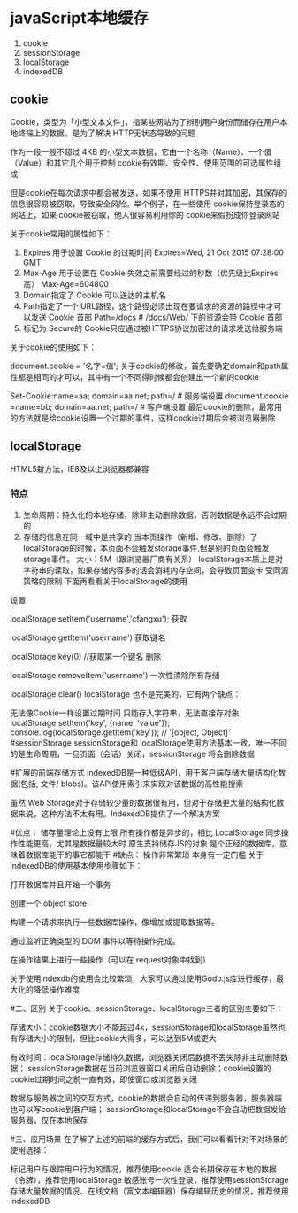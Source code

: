 # javaScript本地缓存

1. cookie 
2. sessionStorage
3. localStorage
4. indexedDB

## cookie
Cookie，类型为「小型文本文件」，指某些网站为了辨别用户身份而储存在用户本地终端上的数据。是为了解决 HTTP无状态导致的问题

作为一段一般不超过 4KB 的小型文本数据，它由一个名称（Name）、一个值（Value）和其它几个用于控制 cookie有效期、安全性、使用范围的可选属性组成

但是cookie在每次请求中都会被发送，如果不使用 HTTPS并对其加密，其保存的信息很容易被窃取，导致安全风险。举个例子，在一些使用 cookie保持登录态的网站上，如果 cookie被窃取，他人很容易利用你的 cookie来假扮成你登录网站

关于cookie常用的属性如下：

1. Expires 用于设置 Cookie 的过期时间
Expires=Wed, 21 Oct 2015 07:28:00 GMT  
2. Max-Age 用于设置在 Cookie 失效之前需要经过的秒数（优先级比Expires高）
Max-Age=604800  
3. Domain指定了 Cookie 可以送达的主机名
4. Path指定了一个 URL路径，这个路径必须出现在要请求的资源的路径中才可以发送 Cookie 首部
Path=/docs   # /docs/Web/ 下的资源会带 Cookie 首部  
5. 标记为 Secure的 Cookie只应通过被HTTPS协议加密过的请求发送给服务端


关于cookie的使用如下：

document.cookie = '名字=值';
关于cookie的修改，首先要确定domain和path属性都是相同的才可以，其中有一个不同得时候都会创建出一个新的cookie

Set-Cookie:name=aa; domain=aa.net; path=/  # 服务端设置
document.cookie =name=bb; domain=aa.net; path=/  # 客户端设置
最后cookie的删除，最常用的方法就是给cookie设置一个过期的事件，这样cookie过期后会被浏览器删除

## localStorage
HTML5新方法，IE8及以上浏览器都兼容
### 特点
1. 生命周期：持久化的本地存储，除非主动删除数据，否则数据是永远不会过期的
2. 存储的信息在同一域中是共享的
当本页操作（新增、修改、删除）了localStorage的时候，本页面不会触发storage事件,但是别的页面会触发storage事件。
大小：5M（跟浏览器厂商有关系）
localStorage本质上是对字符串的读取，如果存储内容多的话会消耗内存空间，会导致页面变卡
受同源策略的限制
下面再看看关于localStorage的使用

设置

localStorage.setItem('username','cfangxu');
获取

localStorage.getItem('username')
获取键名

localStorage.key(0) //获取第一个键名
删除

localStorage.removeItem('username')
一次性清除所有存储

localStorage.clear()
localStorage 也不是完美的，它有两个缺点：

无法像Cookie一样设置过期时间
只能存入字符串，无法直接存对象
localStorage.setItem('key', {name: 'value'});
console.log(localStorage.getItem('key')); // '[object, Object]'
#sessionStorage
sessionStorage和 localStorage使用方法基本一致，唯一不同的是生命周期，一旦页面（会话）关闭，sessionStorage 将会删除数据

#扩展的前端存储方式
indexedDB是一种低级API，用于客户端存储大量结构化数据(包括, 文件/ blobs)。该API使用索引来实现对该数据的高性能搜索

虽然 Web Storage对于存储较少量的数据很有用，但对于存储更大量的结构化数据来说，这种方法不太有用。IndexedDB提供了一个解决方案

#优点：
储存量理论上没有上限
所有操作都是异步的，相比 LocalStorage 同步操作性能更高，尤其是数据量较大时
原生支持储存JS的对象
是个正经的数据库，意味着数据库能干的事它都能干
#缺点：
操作非常繁琐
本身有一定门槛
关于indexedDB的使用基本使用步骤如下：

打开数据库并且开始一个事务

创建一个 object store

构建一个请求来执行一些数据库操作，像增加或提取数据等。

通过监听正确类型的 DOM 事件以等待操作完成。

在操作结果上进行一些操作（可以在 request对象中找到）

关于使用indexdb的使用会比较繁琐，大家可以通过使用Godb.js库进行缓存，最大化的降低操作难度

#二、区别
关于cookie、sessionStorage、localStorage三者的区别主要如下：

存储大小：cookie数据大小不能超过4k，sessionStorage和localStorage虽然也有存储大小的限制，但比cookie大得多，可以达到5M或更大

有效时间：localStorage存储持久数据，浏览器关闭后数据不丢失除非主动删除数据； sessionStorage数据在当前浏览器窗口关闭后自动删除；cookie设置的cookie过期时间之前一直有效，即使窗口或浏览器关闭

数据与服务器之间的交互方式，cookie的数据会自动的传递到服务器，服务器端也可以写cookie到客户端； sessionStorage和localStorage不会自动把数据发给服务器，仅在本地保存

#三、应用场景
在了解了上述的前端的缓存方式后，我们可以看看针对不对场景的使用选择：

标记用户与跟踪用户行为的情况，推荐使用cookie
适合长期保存在本地的数据（令牌），推荐使用localStorage
敏感账号一次性登录，推荐使用sessionStorage
存储大量数据的情况、在线文档（富文本编辑器）保存编辑历史的情况，推荐使用indexedDB
#